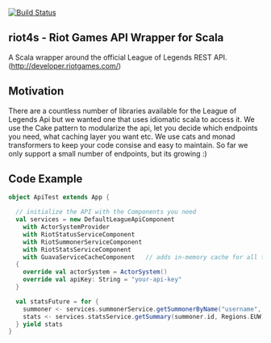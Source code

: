 [![Build Status](https://travis-ci.org/danielbedo/riot4s.svg?branch=master)](https://travis-ci.org/danielbedo/riot4s)

## riot4s - Riot Games API Wrapper for Scala

A Scala wrapper around the official League of Legends REST API.
(http://developer.riotgames.com/)
## Motivation
There are a countless number of libraries available for the League of Legends Api but we wanted one that uses idiomatic scala to 
access it. We use the Cake pattern to modularize the api, let you decide which endpoints you need, what caching layer you want etc.
We use cats and monad transformers to keep your code consise and easy to maintain. 
So far we only support a small number of endpoints, but its growing :)
## Code Example

```scala
object ApiTest extends App {

  // initialize the API with the Components you need  
  val services = new DefaultLeagueApiComponent
    with ActorSystemProvider
    with RiotStatusServiceComponent
    with RiotSummonerServiceComponent
    with RiotStatsServiceComponent
    with GuavaServiceCacheComponent   // adds in-memory cache for all the api-calls
  {
    override val actorSystem = ActorSystem()
    override val apiKey: String = "your-api-key"
  }

  val statsFuture = for {
    summoner <- services.summonerService.getSummonerByName("username", Regions.EUW)
    stats <- services.statsService.getSummary(summoner.id, Regions.EUW)
  } yield stats
}
```
